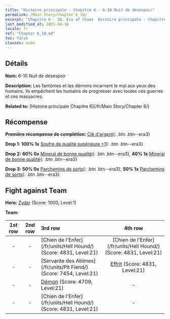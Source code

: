 ```yaml
---
title: "Histoire principale - Chapitre 6 - 6-10 Nuit de désespoir"
permalink: /Main Story/Chapter 6_10/
excerpt: "Chapitre 6 - 10. Era of Chaos  Histoire principale - Chapitre 6_10. 6-10 Nuit de désespoir"
last_modified_at: 2021-04-16
locale: fr
ref: "Chapter 6_10.md"
toc: false
classes: wide
---
```


## Détails

 **Nom:** 6-10 Nuit de désespoir

 **Description:** Les fantômes et les démons incarnent le mal aux yeux des humains. Ils empêchent les humains de progresser avec toutes ces guerres et ces massacres.

 **Related to:** [Histoire principale Chapitre 6](/fr/Main Story/Chapter 6/)

## Récompense

 **Première récompense de complétion:** [Clé d'argent](/fr/Items/con_693/){: .btn .btn--era3}

 **Drop 1:** **100% 1x** [Soufre de qualité supérieure +1](/fr/Items/mat_22/){: .btn .btn--era3}

 **Drop 2:** **60% 0x** [Minerai de bonne qualité](/fr/Items/mat_12/){: .btn .btn--era3}, **40% 1x** [Minerai de bonne qualité](/fr/Items/mat_12/){: .btn .btn--era3}

 **Drop 3:** **50% 0x** [Parchemins de sorts](/fr/Items/con_694/){: .btn .btn--era3}, **50% 1x** [Parchemins de sorts](/fr/Items/con_694/){: .btn .btn--era3}


## Fight against Team
 **Hero:** [Zydar](/fr/heroes/Zydar/) (Score: 1000, Level:1)

 **Team:**


  | 1st row | 2nd row | 3rd row | 4th row |
  |:----:|:----:|:----|:----:|
  | - | - | [Chien de l'Enfer](/fr/units/Hell Hound/) (Score: 4831, Level:21)  | [Chien de l'Enfer](/fr/units/Hell Hound/) (Score: 4831, Level:21)  |
  | - | - | [Servante des Abîmes](/fr/units/Pit Fiend/) (Score: 7454, Level:21)  | [Effrit](/fr/units/Efreeti/) (Score: 4831, Level:21)  |
  | - | - | [Démon](/fr/units/Demon/) (Score: 4709, Level:21)  | - |
  | - | - | [Chien de l'Enfer](/fr/units/Hell Hound/) (Score: 4831, Level:21)  | - |



